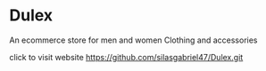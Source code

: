# Dulex
An ecommerce store for men and women  Clothing and accessories


click to visit website  https://github.com/silasgabriel47/Dulex.git
